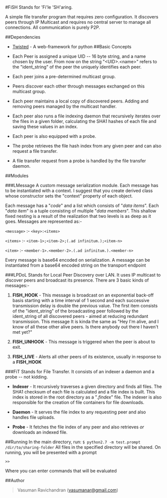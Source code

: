 #FiSH
Stands for 'Fi'le 'SH'aring.

A simple file transfer program that requires zero configuration. It discovers peers through IP Multicast and requires no central server to manage all connections. All communication is purely P2P.

##Dependencies
- [Twisted][twisted-python] - A web-framework for python
##Basic Concepts
* Each Peer is assigned a unique UID -- 16 byte string, and a name chosen by the user. From now on the string "&lt;UID&gt;.&lt;name&gt;" refers to the "ident\_string" of the peer the uniquely identifies each peer.

* Each peer joins a pre-determined multicast group.

* Peers discover each other through messages exchanged on this multicast group.
 
* Each peer maintains a local copy of discovered peers. Adding and removing peers managed by the multicast handler.

* Each peer also runs a file indexing daemon that recursively iterates over the files in a given folder, calculating the SHA1 hashes of each file and saving these values in an index.

* Each peer is also equipped with a probe.

* The probe retrieves the file hash index from any given peer and can also request a file transfer.

* A file transfer request from a probe is handled by the file transfer daemon.

##Modules

###LMessage
A custom message serialization module. Each message has to be instantiated with a context. I suggest that you create derived class whose constructor sets the "context" property of each object.

Each message has a "_code_" and a list which consists of "_data items_". Each "_data item_" is a tuple consisting of multiple "_data members_". This shallow fixed nesting is a result of the realization that two levels is as deep as it goes. 
Messages are represented as:-

`<message>` :- `<key>:<items>`

`<items>` :- `<item-1>;<item-2>;(.ad infinitum.);<item-n>`

`<item>` :- `<member-1>.<member-2>.(.ad infinitum.).<member-n>`

Every message is base64 encoded on serialization. A message can be instantiated from a base64 encoded string on the transport endpoint

###LPDoL
Stands for Local Peer Discovery over LAN. It uses IP multicast to discover peers and broadcast its presence. There are 3 basic kinds of messages:-

1. **FISH\_HOOK** - This message is broadcast on an exponential back-off basis starting with a time interval of 1 second and each successive transmission delay is double the previous value. The first item consists of the "ident\_string" of the broadcasting peer followed by the ident\_string of all discovered peers - aimed at reducing redundant transmission. This message It is kinda the same as "Hey I'm alive, and I know of all these other alive peers. Is there anybody out there I haven't met yet?"

2. **FISH\_UNHOOK** - This message is triggered when the peer is about to exit.

3. **FISH\_LIVE** - Alerts all other peers of its existence, usually in response to a **FISH\_HOOK**

###FiT 
Stands for File Transfer. It consists of an indexer a daemon and a probe -- not kidding. 

+ **Indexer** - It recursively traverses a given directory and finds all files. The SHA1 checksum of each file is calculated and a file index is built. This index is stored in the root directory as a "_.findex_" file. The indexer is also responsible for the creation of file containers for file downloads.

+ **Daemon** - It serves the file index to any requesting peer and also handles file uploads.

+ **Probe** - It fetches the file index of any peer and also retrieves _or_ downloads an indexed file.

##Running 
In the main directory, run:
`$ python2.7 -m test.prompt /dir/to/sharing-folder`
All files in the specified directory will be shared.
On running, you will be presented with a prompt 

`>>`

Where you can enter commands that will be evaluated


##Author
>Vasuman Ravichandran (<vasumanar@gmail.com>)

[twisted-python]:http://twistedmatrix.com/trac/
